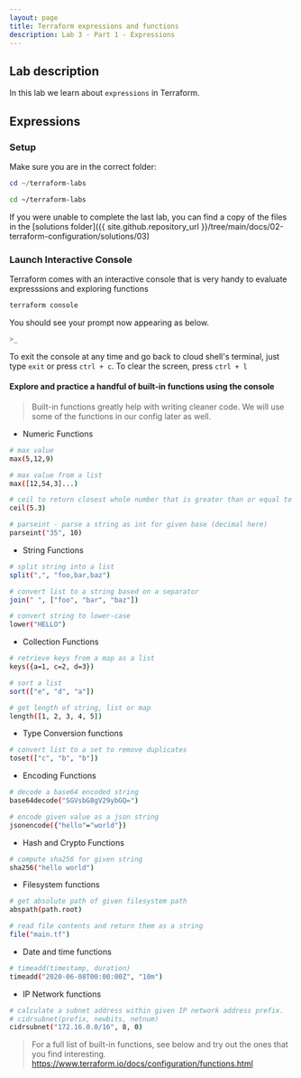 ```yaml
---
layout: page
title: Terraform expressions and functions
description: Lab 3 - Part 1 - Expressions
---
```


## Lab description

In this lab we learn about `expressions` in Terraform.

## Expressions

### Setup

Make sure you are in the correct folder:

```powershell
cd ~/terraform-labs
```

```bash
cd ~/terraform-labs
```

If you were unable to complete the last lab, you can find a copy of the files in the [solutions folder]({{ site.github.repository_url }}/tree/main/docs/02-terraform-configuration/solutions/03)

### Launch Interactive Console

Terraform comes with an interactive console that is very handy to evaluate expresssions and exploring functions 

```bash
terraform console
```

You should see your prompt now appearing as below. 

```bash
>_
```

To exit the console at any time and go back to cloud shell's terminal, just type `exit` or press `ctrl + c`. To clear the screen, press `ctrl + l`

#### Explore and practice a handful of built-in functions using the console

> Built-in functions greatly help with writing cleaner code. We will use some of the functions in our config later as well.

* Numeric Functions

```bash
# max value
max(5,12,9)

# max value from a list
max([12,54,3]...)

# ceil to return closest whole number that is greater than or equal to given value
ceil(5.3)

# parseint - parse a string as int for given base (decimal here)
parseint("35", 10)
```

* String Functions

```bash
# split string into a list
split(",", "foo,bar,baz")

# convert list to a string based on a separator
join(" ", ["foo", "bar", "baz"])

# convert string to lower-case
lower("HELLO")

```

* Collection Functions

```bash
# retrieve keys from a map as a list
keys({a=1, c=2, d=3})

# sort a list
sort(["e", "d", "a"])

# get length of string, list or map
length([1, 2, 3, 4, 5])
```

* Type Conversion functions

```bash
# convert list to a set to remove duplicates 
toset(["c", "b", "b"])
```

* Encoding Functions

```bash
# decode a base64 encoded string
base64decode("SGVsbG8gV29ybGQ=")

# encode given value as a json string
jsonencode({"hello"="world"})

```

* Hash and Crypto Functions

```bash
# compute sha256 for given string
sha256("hello world")

```

* Filesystem functions

```bash
# get absolute path of given filesystem path
abspath(path.root)

# read file contents and return them as a string
file("main.tf")

```

* Date and time functions

```bash
# timeadd(timestamp, duration)
timeadd("2020-06-08T00:00:00Z", "10m")
```

* IP Network functions

```bash
# calculate a subnet address within given IP network address prefix.
# cidrsubnet(prefix, newbits, netnum)
cidrsubnet("172.16.0.0/16", 8, 0)
```


> For a full list of built-in functions, see below and try out the ones that you find interesting.
https://www.terraform.io/docs/configuration/functions.html



